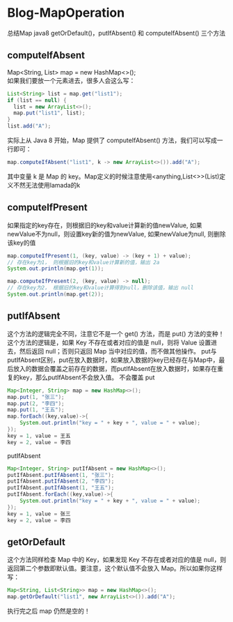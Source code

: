 # Blog-MapOperation
总结Map java8 getOrDefault()，putIfAbsent() 和 computeIfAbsent() 三个方法

## computeIfAbsent
Map<String, List<String>> map = new HashMap<>();  
如果我们要放一个元素进去，很多人会这么写：
```java
List<String> list = map.get("list1");
if (list == null) {
  list = new ArrayList<>();
  map.put("list1", list);
}
list.add("A");
```

实际上从 Java 8 开始，Map 提供了 computeIfAbsent() 方法，我们可以写成一行即可：
```java
map.computeIfAbsent("list1", k -> new ArrayList<>()).add("A");
```
其中变量 k 是 Map 的 key。Map定义的时候注意使用<anything,List<>>(List)定义不然无法使用lamada的k

## computeIfPresent
如果指定的key存在，则根据旧的key和value计算新的值newValue, 如果newValue不为null，则设置key新的值为newValue, 如果newValue为null, 则删除该key的值
```java
map.computeIfPresent(1, (key, value) -> (key + 1) + value);
// 存在key为1， 则根据旧的key和value计算新的值，输出 2a
System.out.println(map.get(1));

map.computeIfPresent(2, (key, value) -> null);
// 存在key为2， 根据旧的key和value计算得到null，删除该值，输出 null
System.out.println(map.get(2));
```
## putIfAbsent
这个方法的逻辑完全不同，注意它不是一个 get() 方法，而是 put() 方法的变种！这个方法的逻辑是，如果 Key 不存在或者对应的值是 null，则将 Value 设置进去，然后返回 null；否则只返回 Map 当中对应的值，而不做其他操作。
put与putIfAbsent区别，put在放入数据时，如果放入数据的key已经存在与Map中，最后放入的数据会覆盖之前存在的数据，而putIfAbsent在放入数据时，如果存在重复的key，那么putIfAbsent不会放入值。
不会覆盖
put
```java
Map<Integer, String> map = new HashMap<>();
map.put(1, "张三");
map.put(2, "李四");
map.put(1, "王五");
map.forEach((key,value)->{
    System.out.println("key = " + key + ", value = " + value);
});
key = 1, value = 王五
key = 2, value = 李四
```
putIfAbsent
```java
Map<Integer, String> putIfAbsent = new HashMap<>();
putIfAbsent.putIfAbsent(1, "张三");
putIfAbsent.putIfAbsent(2, "李四");
putIfAbsent.putIfAbsent(1, "王五");
putIfAbsent.forEach((key,value)->{
	System.out.println("key = " + key + ", value = " + value);
});
key = 1, value = 张三
key = 2, value = 李四
```
## getOrDefault
这个方法同样检查 Map 中的 Key，如果发现 Key 不存在或者对应的值是 null，则返回第二个参数即默认值。要注意，这个默认值不会放入 Map。所以如果你这样写：
  ```java
Map<String, List<String>> map = new HashMap<>();
map.getOrDefault("list1", new ArrayList<>()).add("A");
```
        
执行完之后 map 仍然是空的！